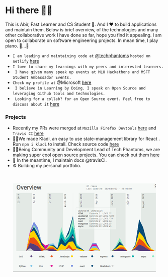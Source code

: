 # Hi there 🙋‍♂️
This is Abir, Fast Learner and CS Student 🎇. And I ❤ to build applications and maintain them. Below is brief overview, of the technologies and many other collaborative work I have done so far, hope you find it appealing. I am open to collaborate on software engineering projects. In mean time, I play piano. 🎹...🤭
<p align=center>
  
- ```I am leading and maintaining code at``` [@techphantoms](https://github.com/tech-phantoms) ```hosted on netlify``` [here](https://techphantoms.netlify.app) <br/>
- ``` I love to share my learnings with my peers and interested learners. ``` <br/>
- ``` I have given many speak up events at MLH Hackathons and MSFT Student Ambassador Events.```
- ```Check my profile at``` @Microsoft  [here](https://studentambassadors.microsoft.com/en-US/profile/49532)
- ``` I believe in Learning by Doing. I speak on Open Source and leveraging Github tools and technologies.```
- ``` Looking for a collab? for an Open Source event. Feel free to discuss about it``` [here](https://github.com/imabp/collabs)
</p>


### Projects

- Recently my PRs were merged at `Mozilla Firefox Devtools` [here](https://github.com/firefox-devtools/profiler/pull/2937) and `Travis CI` [here](https://github.com/travis-ci/docs-travis-ci-com/pull/2881)
- 👨‍💻We made Kladi, an easy to use state-management library for React . Run `npm i kladi` to install. Check source code [here](https://github.com/tech-phantoms/kladi)
- 🙋‍♂️Being Community and Development Lead of Tech Phantoms, we are making super cool open source projects. You can check out them [here](https://github.com/tech-phantoms)
- 📃 In the meantime, I maintain docs @travisCI.
- ⚙ Building my personal portfolio. 
<p align=center><br/><br/>
<img src="https://github.com/imabp/imabp/blob/gh-pages/static/readmeAssets/Overview.gif" width="90%"><br/><br/>

</p>


